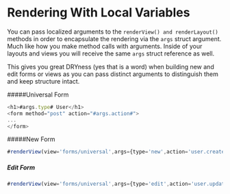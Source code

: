 # Rendering With Local Variables

You can pass localized arguments to the `renderView() and renderLayout()` methods in order to encapsulate the rendering via the `args` struct argument.  Much like how you make method calls with arguments.  Inside of your layouts and views you will receive the same `args` struct reference as well.

This gives you great DRYness (yes that is a word) when building new and edit forms or views as you can pass distinct arguments to distinguish them and keep structure intact.

#####Universal Form

```js
<h1>#args.type# User</h1>
<form method="post" action="#args.action#">
...
</form>
```

#####New Form
```js
#renderView(view='forms/universal',args={type='new',action='user.create'})#
```

##### Edit Form
```js
#renderView(view='forms/universal',args={type='edit',action='user.update'})#
```


